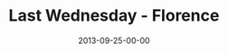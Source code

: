 ---
layout: message
category: message
series: "#culture"
title: "Last Wednesday - Florence"
date: 2013-09-25-00-00
message_id: 824
audio: "http://s3.amazonaws.com/crossroads-media/messages/audio/092513_lw_florence.mp3"
audio-duration: "44:38"
explicit: false
---